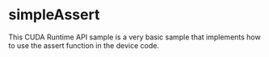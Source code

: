 # simpleAssert
This CUDA Runtime API sample is a very basic sample that implements how to use the assert function in the device code.